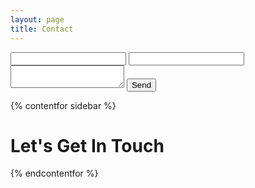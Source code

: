 ```yaml
---
layout: page
title: Contact
---
```


<form action="#" method="POST">
    <input type="text" name="name">
    <input type="email" name="_replyto">
    <textarea></textarea>
    <button type="submit">Send</button>
</form>



{% contentfor sidebar %}
<p>


  <h1 class="sidebar__h1 slim">Let's Get In Touch</h1>

</p>
{% endcontentfor %}
